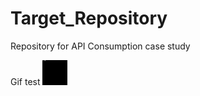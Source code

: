 # Target_Repository
Repository for API Consumption case study


Gif test
<img src="./output.gif" width="40" height="40" />
